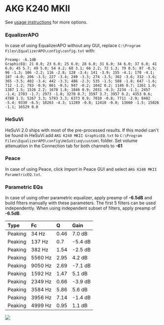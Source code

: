# AKG K240 MKII
See [usage instructions](https://github.com/jaakkopasanen/AutoEq#usage) for more options.

### EqualizerAPO
In case of using EqualizerAPO without any GUI, replace `C:\Program Files\EqualizerAPO\config\config.txt`
with:
```
Preamp: -6.1dB
GraphicEQ: 21 0.0; 23 6.0; 25 6.0; 28 6.0; 31 6.0; 34 6.0; 37 6.0; 41 6.0; 45 5.7; 49 5.0; 54 4.2; 60 3.1; 66 2.2; 72 1.3; 79 0.5; 87 -0.5; 96 -1.3; 106 -2.2; 116 -2.8; 128 -3.4; 141 -3.9; 155 -4.1; 170 -4.1; 187 -4.0; 206 -3.5; 227 -3.4; 249 -3.3; 274 -3.5; 302 -3.6; 332 -3.6; 365 -3.5; 402 -3.4; 442 -3.3; 486 -2.3; 535 -1.5; 588 -1.8; 647 -1.6; 712 -1.2; 783 -0.9; 861 -0.5; 947 -0.2; 1042 0.2; 1146 0.7; 1261 1.0; 1387 1.5; 1526 2.2; 1678 1.8; 1846 0.9; 2031 -0.3; 2234 -1.1; 2457 -1.4; 2703 -1.7; 2973 -1.0; 3270 0.7; 3597 3.7; 3957 0.2; 4353 0.6; 4788 1.3; 5267 3.3; 5793 3.3; 6373 0.9; 7010 -0.8; 7711 -2.9; 8482 -5.4; 9330 -6.5; 10263 -4.3; 11289 -0.8; 12418 -0.0; 13660 -1.5; 15026 -1.1; 16529 0.0
```

### HeSuVi
HeSuVi 2.0 ships with most of the pre-processed results. If this model can't be found in HeSuVi add
`AKG K240 MKII GraphicEQ.txt` to `C:\Program Files\EqualizerAPO\config\HeSuVi\eq\custom\` folder.
Set volume attenuation in the Connection tab for both channels to **-61**

### Peace
In case of using Peace, click *Import* in Peace GUI and select `AKG K240 MKII ParametricEQ.txt`.

### Parametric EQs
In case of using other parametric equalizer, apply preamp of **-6.5dB** and build filters manually
with these parameters. The first 5 filters can be used independently.
When using independent subset of filters, apply preamp of **-6.5dB**.

| Type    | Fc      |    Q | Gain    |
|:--------|:--------|:-----|:--------|
| Peaking | 34 Hz   | 0.46 | 7.0 dB  |
| Peaking | 137 Hz  | 0.7  | -5.4 dB |
| Peaking | 382 Hz  | 1.54 | -2.5 dB |
| Peaking | 5560 Hz | 2.95 | 4.2 dB  |
| Peaking | 9050 Hz | 2.69 | -7.1 dB |
| Peaking | 1592 Hz | 1.47 | 5.1 dB  |
| Peaking | 2349 Hz | 0.66 | -3.9 dB |
| Peaking | 3584 Hz | 5.86 | 5.6 dB  |
| Peaking | 3956 Hz | 7.14 | -1.4 dB |
| Peaking | 4999 Hz | 0.95 | 1.1 dB  |

![](https://raw.githubusercontent.com/jaakkopasanen/AutoEq/master/results/rtings/avg/AKG%20K240%20MKII/AKG%20K240%20MKII.png)